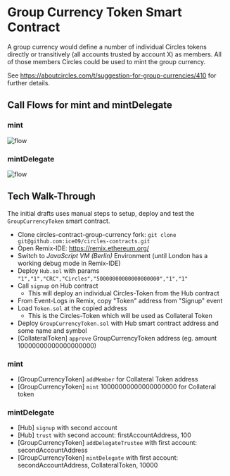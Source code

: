 # Group Currency Token Smart Contract

A group currency would define a number of individual Circles tokens directly or transitively (all accounts trusted by account X) as members. All of those members Circles could be used to mint the group currency.

See https://aboutcircles.com/t/suggestion-for-group-currencies/410 for further details.

## Call Flows for mint and mintDelegate

### mint

![flow](https://drive.google.com/uc?export=view&id=1QIYX3UM2HqW8UJGaUIH13SnADnZadb73)

### mintDelegate

![flow](https://drive.google.com/uc?export=view&id=1t2mFhNWxrtlSSyn5TbGAh6-Nz4ds1AkA)

## Tech Walk-Through

The initial drafts uses manual steps to setup, deploy and test the `GroupCurrencyToken` smart contract.

* Clone circles-contract-group-currency fork: `git clone git@github.com:ice09/circles-contracts.git`
* Open Remix-IDE: https://remix.ethereum.org/ 
* Switch to *JavaScript VM (Berlin)* Environment (until London has a working debug mode in Remix-IDE)
* Deploy `Hub.sol` with params `"1","1","CRC","Circles","50000000000000000000","1","1"`
* Call `signup` on Hub contract
	* This will deploy an individual Circles-Token from the Hub contract
* From Event-Logs in Remix, copy "Token" address from "Signup" event 
* Load `Token.sol` at the copied address
	* This is the Circles-Token which will be used as Collateral Token
* Deploy `GroupCurrencyToken.sol` with Hub smart contract address and some name and symbol
* [CollateralToken] `approve` GroupCurrencyToken address (eg. amount 10000000000000000000)

### mint

* [GroupCurrencyToken] `addMember` for Collateral Token address
* [GroupCurrencyToken] `mint` 10000000000000000000 for Collateral token

### mintDelegate 

* [Hub] `signup` with second account
* [Hub] `trust` with second account: firstAccountAddress, 100
* [GroupCurrencyToken] `addDelegateTrustee` with first account: secondAccountAddress
* [GroupCurrencyToken] `mintDelegate` with first account: secondAccountAddress, CollateralToken, 10000